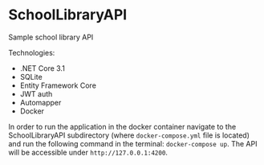 # SchoolLibraryAPI
Sample school library API

Technologies:
- .NET Core 3.1
- SQLite
- Entity Framework Core
- JWT auth
- Automapper
- Docker

In order to run the application in the docker container navigate to the SchoolLibraryAPI subdirectory (where `docker-compose.yml` file is located) and run the following command in the terminal: `docker-compose up`. The API will be accessible under `http://127.0.0.1:4200`.

